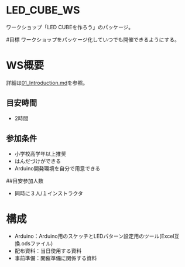 # LED_CUBE_WS
ワークショップ「LED CUBEを作ろう」のパッケージ。

#目標
ワークショップをパッケージ化していつでも開催できるようにする。


# WS概要
詳細は[01_Introduction.md](配布資料/01_Introduction.md)を参照。

## 目安時間
- 2時間

## 参加条件
- 小学校高学年以上推奨
- はんだづけができる
- Arduino開発環境を自分で用意できる

##目安参加人数
- 同時に３人/１インストラクタ

# 構成
- Arduino：Arduino用のスケッチとLEDパターン設定用のツール(Excel互換.odsファイル)
- 配布資料：当日使用する資料
- 事前準備：開催準備に関係する資料
